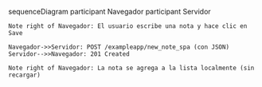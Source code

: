 sequenceDiagram
    participant Navegador
    participant Servidor

    Note right of Navegador: El usuario escribe una nota y hace clic en Save

    Navegador->>Servidor: POST /exampleapp/new_note_spa (con JSON)
    Servidor-->>Navegador: 201 Created

    Note right of Navegador: La nota se agrega a la lista localmente (sin recargar)